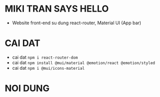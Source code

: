 # MIKI TRAN SAYS HELLO

- Website front-end su dung react-router, Material UI (App bar)

# CAI DAT

- cai dat `npm i react-router-dom`
- cai dat `npm install @mui/material @emotion/react @emotion/styled`
- cai dat `npm i @mui/icons-material `

# NOI DUNG
